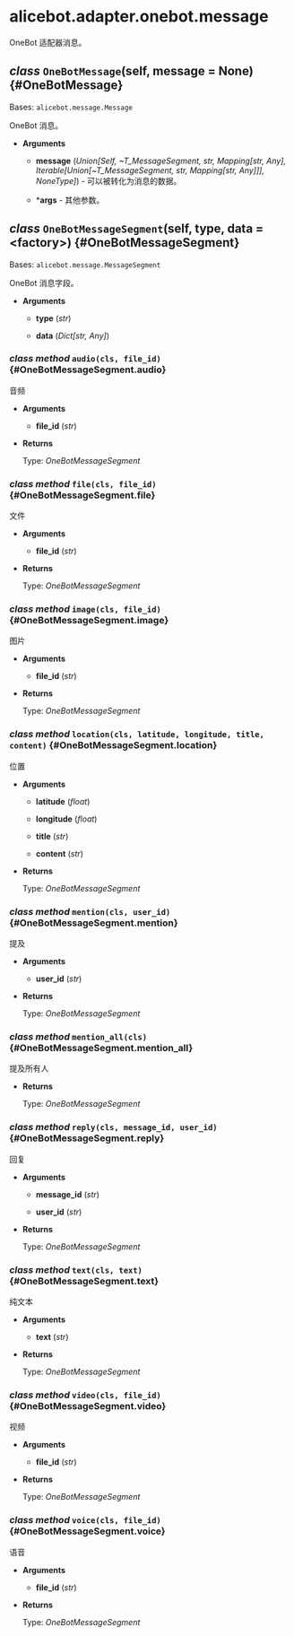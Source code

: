 # alicebot.adapter.onebot.message

OneBot 适配器消息。

## *class* `OneBotMessage`(self, message = None) {#OneBotMessage}

Bases: `alicebot.message.Message`

OneBot 消息。

- **Arguments**

  - **message** (*Union[Self, ~T_MessageSegment, str, Mapping[str, Any], Iterable[Union[~T_MessageSegment, str, Mapping[str, Any]]], NoneType]*) - 可以被转化为消息的数据。

  - ***args** - 其他参数。

## *class* `OneBotMessageSegment`(self, type, data = \<factory\>) {#OneBotMessageSegment}

Bases: `alicebot.message.MessageSegment`

OneBot 消息字段。

- **Arguments**

  - **type** (*str*)

  - **data** (*Dict[str, Any]*)

### *class method* `audio(cls, file_id)` {#OneBotMessageSegment.audio}

音频

- **Arguments**

  - **file_id** (*str*)

- **Returns**

  Type: *OneBotMessageSegment*

### *class method* `file(cls, file_id)` {#OneBotMessageSegment.file}

文件

- **Arguments**

  - **file_id** (*str*)

- **Returns**

  Type: *OneBotMessageSegment*

### *class method* `image(cls, file_id)` {#OneBotMessageSegment.image}

图片

- **Arguments**

  - **file_id** (*str*)

- **Returns**

  Type: *OneBotMessageSegment*

### *class method* `location(cls, latitude, longitude, title, content)` {#OneBotMessageSegment.location}

位置

- **Arguments**

  - **latitude** (*float*)

  - **longitude** (*float*)

  - **title** (*str*)

  - **content** (*str*)

- **Returns**

  Type: *OneBotMessageSegment*

### *class method* `mention(cls, user_id)` {#OneBotMessageSegment.mention}

提及

- **Arguments**

  - **user_id** (*str*)

- **Returns**

  Type: *OneBotMessageSegment*

### *class method* `mention_all(cls)` {#OneBotMessageSegment.mention_all}

提及所有人

- **Returns**

  Type: *OneBotMessageSegment*

### *class method* `reply(cls, message_id, user_id)` {#OneBotMessageSegment.reply}

回复

- **Arguments**

  - **message_id** (*str*)

  - **user_id** (*str*)

- **Returns**

  Type: *OneBotMessageSegment*

### *class method* `text(cls, text)` {#OneBotMessageSegment.text}

纯文本

- **Arguments**

  - **text** (*str*)

- **Returns**

  Type: *OneBotMessageSegment*

### *class method* `video(cls, file_id)` {#OneBotMessageSegment.video}

视频

- **Arguments**

  - **file_id** (*str*)

- **Returns**

  Type: *OneBotMessageSegment*

### *class method* `voice(cls, file_id)` {#OneBotMessageSegment.voice}

语音

- **Arguments**

  - **file_id** (*str*)

- **Returns**

  Type: *OneBotMessageSegment*